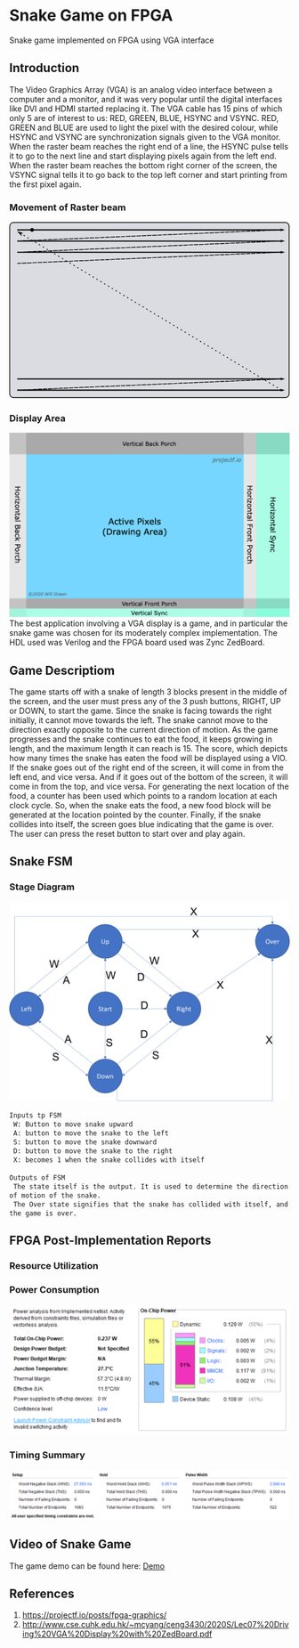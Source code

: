 # Snake Game on FPGA
 Snake game implemented on FPGA using VGA interface

## Introduction
The Video Graphics Array (VGA) is an analog video interface between a computer and a monitor, and it was very popular until the digital interfaces like DVI and HDMI started replacing it. The VGA cable has 15 pins of which only 5 are of interest to us: RED, GREEN, BLUE, HSYNC and VSYNC. RED, GREEN and BLUE are used to light the pixel with the desired colour, while HSYNC and VSYNC are synchronization signals given to the VGA monitor. When the raster beam reaches the right end of a line, the HSYNC pulse tells it to go to the next line and start displaying pixels again from the left end. When the raster beam reaches the bottom right corner of the screen, the VSYNC signal tells it to go back to the top left corner and start printing from the first pixel again.
### Movement of Raster beam
![](https://github.com/vicky089f/Snake_Game_FPGA/blob/main/Images/raster-scan.png)

### Display Area
![](https://github.com/vicky089f/Snake_Game_FPGA/blob/main/Images/display-timings.png)
The best application involving a VGA display is a game, and in particular the snake game was chosen for its moderately complex implementation. The HDL used was Verilog and the FPGA board used was Zync ZedBoard.

## Game Descriptiom
The game starts off with a snake of length 3 blocks present in the middle of the screen, and the user must press any of the 3 push buttons, RIGHT, UP or DOWN, to start the game. Since the snake is facing towards the right initially, it cannot move towards the left. The snake cannot move to the direction exactly opposite to the current direction of motion.
As the game progresses and the snake continues to eat the food, it keeps growing in length, and the maximum length it can reach is 15. The score, which depicts how many times the snake has eaten the food will be displayed using a VIO.
If the snake goes out of the right end of the screen, it will come in from the left end, and vice versa. And if it goes out of the bottom of the screen, it will come in from the top, and vice versa. For generating the next location of the food, a counter has been used which points to a random location at each clock cycle. So, when the snake eats the food, a new food block will be generated at the location pointed by the counter. Finally, if the snake collides into itself, the screen goes blue indicating that the game is over. The user can press the reset button to start over and play again.

## Snake FSM
### Stage Diagram
![](https://github.com/vicky089f/Snake_Game_FPGA/blob/main/Images/FSM.png)
```
Inputs tp FSM
 W: Button to move snake upward
 A: button to move the snake to the left
 S: button to move the snake downward
 D: button to move the snake to the right
 X: becomes 1 when the snake collides with itself

Outputs of FSM
 The state itself is the output. It is used to determine the direction of motion of the snake.
 The Over state signifies that the snake has collided with itself, and the game is over.
```

## FPGA Post-Implementation Reports
### Resource Utilization

### Power Consumption
![](https://github.com/vicky089f/Snake_Game_FPGA/blob/main/Images/Power.png)

### Timing Summary
![](https://github.com/vicky089f/Snake_Game_FPGA/blob/main/Images/Timing.png)

## Video of Snake Game
The game demo can be found here: [Demo](https://www.youtube.com/watch?v=zLEhHw5FrRo)

## References
1. https://projectf.io/posts/fpga-graphics/
2. http://www.cse.cuhk.edu.hk/~mcyang/ceng3430/2020S/Lec07%20Driving%20VGA%20Display%20with%20ZedBoard.pdf

